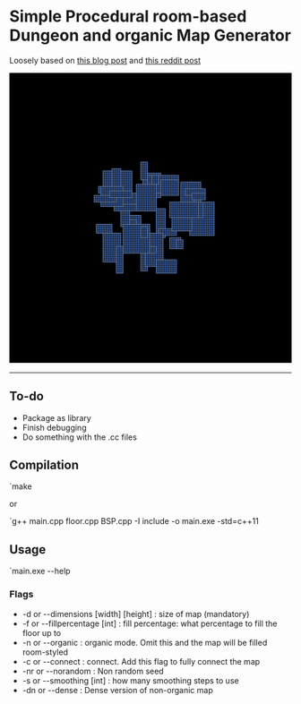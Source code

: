 # Simple Procedural room-based Dungeon and organic Map Generator

Loosely based on [this blog post](https://www.gamasutra.com/blogs/AAdonaac/20150903/252889/Procedural_Dungeon_Generation_Algorithm.php) and [this reddit post](https://www.reddit.com/r/gamedev/comments/1dlwc4/procedural_dungeon_generation_algorithm_explained/)

![Desired effect](/data/Target.gif)

---------------------

## To-do
* Package as library
* Finish debugging
* Do something with the .cc files

## Compilation

`make

or

`g++ main.cpp floor.cpp BSP.cpp -I include -o main.exe -std=c++11

## Usage

`main.exe --help

### Flags
* -d or --dimensions [width] [height] : size of map (mandatory)
* -f or --fillpercentage [int] : fill percentage: what percentage to fill the floor up to
* -n or --organic : organic mode. Omit this and the map will be filled room-styled
* -c or --connect : connect. Add this flag to fully connect the map
* -nr or --norandom : Non random seed
* -s or --smoothing [int] : how many smoothing steps to use
* -dn or --dense : Dense version of non-organic map